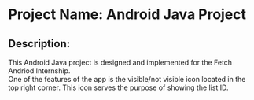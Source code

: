 # Project Name: Android Java Project

## Description:
This Android Java project is designed and implemented for the Fetch Andriod Internship.  
One of the  features of the app is the visible/not visible icon located in the top right corner. This icon serves the purpose of showing the list ID.
